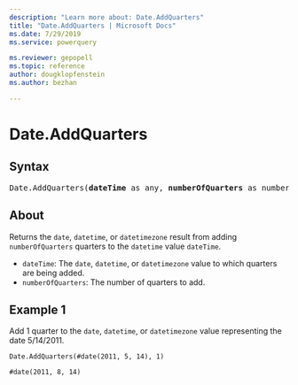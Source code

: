 ```yaml
---
description: "Learn more about: Date.AddQuarters"
title: "Date.AddQuarters | Microsoft Docs"
ms.date: 7/29/2019
ms.service: powerquery

ms.reviewer: gepopell
ms.topic: reference
author: dougklopfenstein
ms.author: bezhan

---
```

# Date.AddQuarters

## Syntax

<pre>
Date.AddQuarters(<b>dateTime</b> as any, <b>numberOfQuarters</b> as number) as any  
</pre>
  
## About  
Returns the `date`, `datetime`, or `datetimezone` result from adding `numberOfQuarters` quarters to the `datetime` value `dateTime`. <ul> <li><code>dateTime</code>: The <code>date</code>, <code>datetime</code>, or <code>datetimezone</code> value to which quarters are being added.</li> <li><code>numberOfQuarters</code>: The number of quarters to add.</li> </ul>

## Example 1
Add 1 quarter to the `date`, `datetime`, or `datetimezone` value representing the date 5/14/2011.

```powerquery-m
Date.AddQuarters(#date(2011, 5, 14), 1)
```

`#date(2011, 8, 14)`
